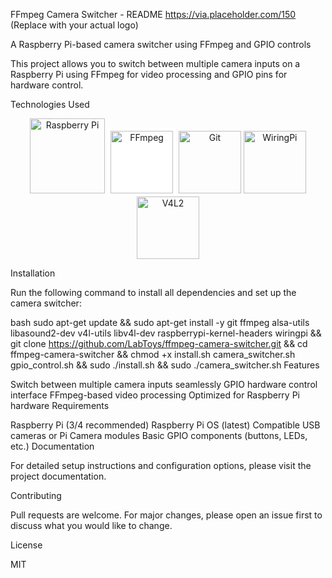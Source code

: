 FFmpeg Camera Switcher - README
https://via.placeholder.com/150 (Replace with your actual logo)

A Raspberry Pi-based camera switcher using FFmpeg and GPIO controls

This project allows you to switch between multiple camera inputs on a Raspberry Pi using FFmpeg for video processing and GPIO pins for hardware control.

Technologies Used

<div align="center"> <!-- Raspberry Pi --> <img src="https://www.raspberrypi.org/app/uploads/2018/03/RPi-Logo-Reg-SCREEN.png" width="120" alt="Raspberry Pi"> <!-- FFmpeg - Using Wikimedia Commons --> <img src="https://upload.wikimedia.org/wikipedia/commons/a/a0/Ffmpeg_icon.svg" width="100" alt="FFmpeg" style="background-color:white;padding:5px;"> <!-- Git - Using git-scm.com --> <img src="https://git-scm.com/images/logos/downloads/Git-Icon-1788C.png" width="100" alt="Git"> <!-- WiringPi - Using Imgur mirror --> <img src="https://i.imgur.com/4GJQZ7M.png" width="100" alt="WiringPi"> <!-- V4L2 - Using LinuxTV logo --> <img src="https://linuxtv.org/images/v4l2.png" width="100" alt="V4L2"> </div>



Installation

Run the following command to install all dependencies and set up the camera switcher:

bash
sudo apt-get update && sudo apt-get install -y git ffmpeg alsa-utils libasound2-dev v4l-utils libv4l-dev raspberrypi-kernel-headers wiringpi && git clone https://github.com/LabToys/ffmpeg-camera-switcher.git && cd ffmpeg-camera-switcher && chmod +x install.sh camera_switcher.sh gpio_control.sh && sudo ./install.sh && sudo ./camera_switcher.sh
Features

Switch between multiple camera inputs seamlessly
GPIO hardware control interface
FFmpeg-based video processing
Optimized for Raspberry Pi hardware
Requirements

Raspberry Pi (3/4 recommended)
Raspberry Pi OS (latest)
Compatible USB cameras or Pi Camera modules
Basic GPIO components (buttons, LEDs, etc.)
Documentation

For detailed setup instructions and configuration options, please visit the project documentation.

Contributing

Pull requests are welcome. For major changes, please open an issue first to discuss what you would like to change.

License

MIT
